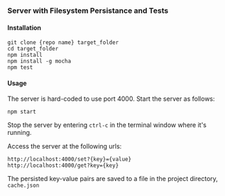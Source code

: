 ### Server with Filesystem Persistance and Tests

#### Installation

    git clone {repo name} target_folder
    cd target_folder
    npm install
    npm install -g mocha
    npm test
    
#### Usage

The server is hard-coded to use port 4000.  Start the server as follows:

    npm start
    
Stop the server by entering `ctrl-c` in the terminal window where it's running.


Access the server at the following urls:

    http://localhost:4000/set?{key}={value}
    http://localhost:4000/get?key={key}
    
The persisted key-value pairs are saved to a file in the project directory, `cache.json`